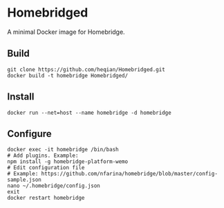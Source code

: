 # Homebridged
A minimal Docker image for Homebridge.

## Build
```shell
git clone https://github.com/heqian/Homebridged.git
docker build -t homebridge Homebridged/
```

## Install
```shell
docker run --net=host --name homebridge -d homebridge
```

## Configure
```shell
docker exec -it homebridge /bin/bash
# Add plugins. Example:
npm install -g homebridge-platform-wemo
# Edit configuration file
# Example: https://github.com/nfarina/homebridge/blob/master/config-sample.json
nano ~/.homebridge/config.json
exit
docker restart homebridge
